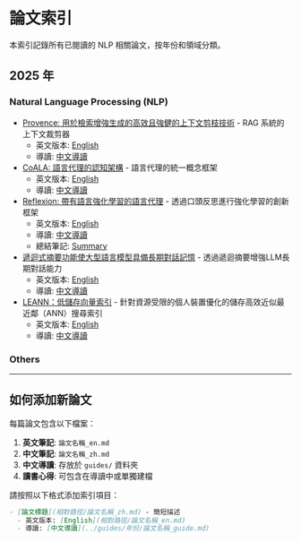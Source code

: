 # 論文索引

本索引記錄所有已閱讀的 NLP 相關論文，按年份和領域分類。

## 2025 年

### Natural Language Processing (NLP)
- [Provence: 用於檢索增強生成的高效且強健的上下文剪枝技術](2025/nlp/provence-efficient-and-robust-context-pruning-for-retrieval-augmented-generation/provence_zh.md) - RAG 系統的上下文裁剪器
  - 英文版本: [English](2025/nlp/provence-efficient-and-robust-context-pruning-for-retrieval-augmented-generation/provence_en.md)
  - 導讀: [中文導讀](../guides/2025/provence_guide.md)
- [CoALA: 語言代理的認知架構](2025/nlp/cognitive-architectures-for-language-agents/coala_zh.md) - 語言代理的統一概念框架
  - 英文版本: [English](2025/nlp/cognitive-architectures-for-language-agents/coala_en.md)
  - 導讀: [中文導讀](../guides/2025/coala_guide.md)
- [Reflexion: 帶有語言強化學習的語言代理](2025/nlp/reflexion-language-agents-with-verbal-reinforcement-learning/reflexion_zh.md) - 透過口頭反思進行強化學習的創新框架
  - 英文版本: [English](2025/nlp/reflexion-language-agents-with-verbal-reinforcement-learning/reflexion_en.md)
  - 導讀: [中文導讀](../guides/2025/reflexion_guide.md)
  - 總結筆記: [Summary](2025/nlp/reflexion-language-agents-with-verbal-reinforcement-learning/reflexion_summary.md)
- [遞迴式摘要功能使大型語言模型具備長期對話記憶](2025/nlp/recursively-summarizing-enables-long-term-dialogue-memory-in-large-language-models/recursive-memory_zh.md) - 透過遞迴摘要增強LLM長期對話能力
  - 英文版本: [English](2025/nlp/recursively-summarizing-enables-long-term-dialogue-memory-in-large-language-models/recursive-memory_en.md)
  - 導讀: [中文導讀](../guides/2025/recursive-memory_guide.md)
- [LEANN：低儲存向量索引](2025/nlp/leann-low-storage-vector-index/leann_zh.md) - 針對資源受限的個人裝置優化的儲存高效近似最近鄰（ANN）搜尋索引
  - 英文版本: [English](2025/nlp/leann-low-storage-vector-index/leann_en.md)
  - 導讀: [中文導讀](../guides/2025/leann_guide.md)

### Others
<!-- 在此添加其他領域相關論文 -->

---

## 如何添加新論文

每篇論文包含以下檔案：
1. **英文筆記**: `論文名稱_en.md`
2. **中文筆記**: `論文名稱_zh.md` 
3. **中文導讀**: 存放於 `guides/` 資料夾
4. **讀書心得**: 可包含在導讀中或單獨建檔

請按照以下格式添加索引項目：
```markdown
- [論文標題](相對路徑/論文名稱_zh.md) - 簡短描述
  - 英文版本: [English](相對路徑/論文名稱_en.md)
  - 導讀: [中文導讀](../guides/年份/論文名稱_guide.md)
```